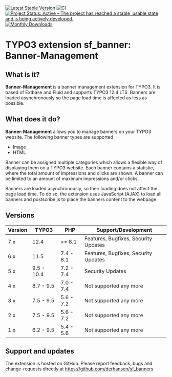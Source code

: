 [![Latest Stable Version](http://poser.pugx.org/derhansen/sf_banners/v)](https://packagist.org/packages/derhansen/sf_banners)
![CI](https://github.com/derhansen/sf_banners/workflows/CI/badge.svg)
[![Project Status: Active – The project has reached a stable, usable state and is being actively developed.](https://www.repostatus.org/badges/latest/active.svg)](https://www.repostatus.org/#active)
[![Monthly Downloads](http://poser.pugx.org/derhansen/sf_banners/d/monthly)](https://packagist.org/packages/derhansen/sf_banners)

TYPO3 extension sf_banner: Banner-Management
===========================================

## What is it?

**Banner-Management** is a banner management extension for TYPO3. It is based of Extbase and Fluid and supports TYPO3
12.4 LTS. Banners are loaded asynchronously so the page load time is affected as less as possible.

## What does it do?

**Banner-Management** allows you to manage banners on your TYPO3 website. The following banner types are supported

* Image
* HTML

Banner can be assigned multiple categories which allows a flexible way of displaying them on a TYPO3 website.
Each banner contains a statistic, where the total amount of impressions and clicks are shown. A banner can be limited
to an amount of maximum impressions and/or clicks.

Banners are loaded asynchronously, so their loading does not affect the page load time. To do so, the extension
uses JavaScript (AJAX) to load all banners and postscribe.js to place the banners content to the webpage.

## Versions

| Version | TYPO3      | PHP       | Support/Development                  |
|---------|------------|-----------|--------------------------------------|
| 7.x     | 12.4       | >= 8.1    | Features, Bugfixes, Security Updates |
| 6.x     | 11.5       | 7.4 - 8.1 | Features, Bugfixes, Security Updates |
| 5.x     | 9.5 - 10.4 | 7.2 - 7.4 | Security Updates                     |
| 4.x     | 8.7 - 9.5  | 7.0 - 7.4 | Not supported any more               |
| 3.x     | 7.5 - 9.5  | 5.6 - 7.2 | Not supported any more               |
| 2.x     | 7.5 - 9.5  | 5.6 - 7.2 | Not supported any more               |
| 1.x     | 6.2 - 9.5  | 5.4 - 5.6 | Not supported any more               |

## Support and updates

The extension is hosted on GitHub. Please report feedback, bugs and change-requests directly at https://github.com/derhansen/sf_banners
